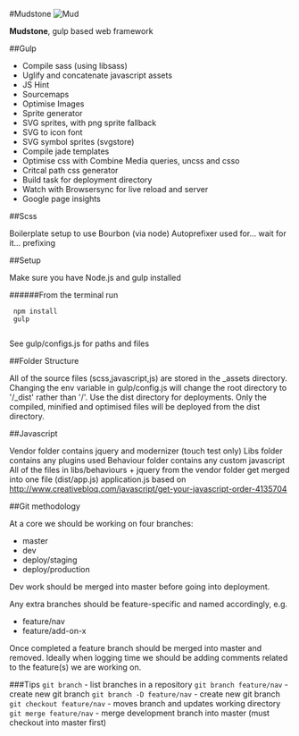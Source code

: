 #Mudstone
![Mud](http://ournameismud.co.uk/css/images/maps-icon.png)

**Mudstone**, gulp based web framework

##Gulp 

* Compile sass (using libsass)
* Uglify and concatenate javascript assets
* JS Hint
* Sourcemaps
* Optimise Images
* Sprite generator
* SVG sprites, with png sprite fallback
* SVG to icon font
* SVG symbol sprites (svgstore)
* Compile jade templates
* Optimise css with Combine Media queries, uncss and csso
* Critcal path css generator
* Build task for deployment directory
* Watch with Browsersync for live reload and server
* Google page insights 

##Scss 

Boilerplate setup to use Bourbon (via node)
Autoprefixer used for... wait for it... prefixing

##Setup

Make sure you have Node.js and gulp installed 

######From the terminal run
```
 npm install
 gulp
 
```

See gulp/configs.js for paths and files

##Folder Structure

All of the source files (scss,javascript,js) are stored in the _assets directory.  Changing the env variable in gulp/config.js will change the root directory to '/_dist' rather than '/'.  Use the dist directory for deployments.  Only the compiled, minified and optimised files will be deployed from the dist directory.

##Javascript

Vendor folder contains jquery and modernizer (touch test only)
Libs folder contains any plugins used
Behaviour folder contains any custom javascript
All of the files in libs/behaviours + jquery from the vendor folder get merged into one file (dist/app.js)
application.js based on http://www.creativebloq.com/javascript/get-your-javascript-order-4135704 

##Git methodology

At a core we should be working on four branches:

- master
- dev
- deploy/staging
- deploy/production

Dev work should be merged into master before going into deployment.

Any extra branches should be feature-specific and named accordingly, e.g. 

- feature/nav
- feature/add-on-x

Once completed a feature branch should be merged into master and removed. Ideally when logging time we should be adding comments related to the feature(s) we are working on.

###Tips
`git branch` - list branches in a repository
`git branch feature/nav` - create new git branch
`git branch -D feature/nav` - create new git branch
`git checkout feature/nav` - moves branch and updates working directory
`git merge feature/nav` - merge development branch into master (must checkout into master first)
